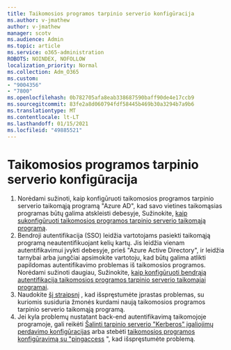```yaml
---
title: Taikomosios programos tarpinio serverio konfigūracija
ms.author: v-jmathew
author: v-jmathew
manager: scotv
ms.audience: Admin
ms.topic: article
ms.service: o365-administration
ROBOTS: NOINDEX, NOFOLLOW
localization_priority: Normal
ms.collection: Adm_O365
ms.custom:
- "9004356"
- "7800"
ms.openlocfilehash: 0b782705afa8eab338687590baff90de4e17ccb9
ms.sourcegitcommit: 83fe2a8d060794fdf58445b469b30a3294b7a9b6
ms.translationtype: MT
ms.contentlocale: lt-LT
ms.lasthandoff: 01/15/2021
ms.locfileid: "49885521"
---
```

# <a name="app-proxy-configuration"></a>Taikomosios programos tarpinio serverio konfigūracija

1. Norėdami sužinoti, kaip konfigūruoti taikomosios programos tarpinio serverio taikomąją programą "Azure AD", kad savo vietines taikomąsias programas būtų galima atskleisti debesyje, Sužinokite, [kaip sukonfigūruoti taikomosios programos tarpinio serverio taikomąją programą](https://docs.microsoft.com/azure/active-directory/application-proxy-config-how-to).
2. Bendroji autentifikacija (SSO) leidžia vartotojams pasiekti taikomąją programą neautentifikuojant kelių kartų. Jis leidžia vienam autentifikavimui įvykti debesyje, prieš "Azure Active Directory", ir leidžia tarnybai arba jungčiai apsimokite vartotoju, kad būtų galima atlikti papildomas autentifikavimo problemas iš taikomosios programos. Norėdami sužinoti daugiau, Sužinokite, [kaip konfigūruoti bendrąją autentifikacija taikomosios programos tarpinio serverio taikomajai programai](https://docs.microsoft.com/azure/active-directory/application-proxy-config-sso-how-to).
3. Naudokite [šį straipsnį](https://docs.microsoft.com/azure/active-directory/application-proxy-config-problem) , kad išspręstumėte įprastas problemas, su kuriomis susiduria žmonės kurdami naują taikomosios programos tarpinio serverio taikomąją programą.
4. Jei kyla problemų nustatant back-end autentifikavimą taikomojoje programoje, gali reikėti [Šalinti tarpinio serverio "Kerberos" įgaliojimų perdavimo konfigūracijas](https://docs.microsoft.com/azure/active-directory/application-proxy-back-end-kerberos-constrained-delegation-how-to) arba stebėti [taikomosios programos konfigūravimą su "pingaccess](https://docs.microsoft.com/azure/active-directory/application-proxy-back-end-ping-access-how-to) ", kad išspręstumėte problemą.

